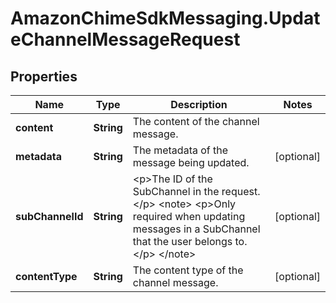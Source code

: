 # AmazonChimeSdkMessaging.UpdateChannelMessageRequest

## Properties

Name | Type | Description | Notes
------------ | ------------- | ------------- | -------------
**content** | **String** | The content of the channel message.  | 
**metadata** | **String** | The metadata of the message being updated. | [optional] 
**subChannelId** | **String** | &lt;p&gt;The ID of the SubChannel in the request.&lt;/p&gt; &lt;note&gt; &lt;p&gt;Only required when updating messages in a SubChannel that the user belongs to.&lt;/p&gt; &lt;/note&gt; | [optional] 
**contentType** | **String** | The content type of the channel message. | [optional] 


